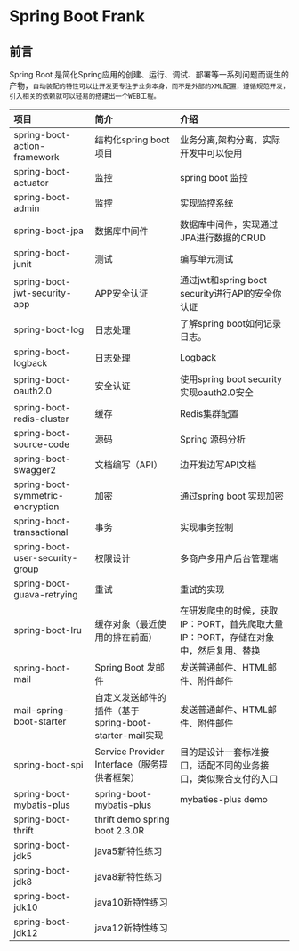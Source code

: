 # Spring Boot Frank #

## 前言 ##
Spring Boot 是简化Spring应用的创建、运行、调试、部署等一系列问题而诞生的产物，```自动装配的特性可以让开发更专注于业务本身，而不是外部的XML配置，遵循规范开发，引入相关的依赖就可以轻易的搭建出一个WEB工程。```

|项目|简介|介绍|
|:--|:--|:--|
|spring-boot-action-framework|结构化spring boot项目|业务分离,架构分离，实际开发中可以使用|
|spring-boot-actuator|监控|spring boot 监控|
|spring-boot-admin|监控| 实现监控系统 | |
|spring-boot-jpa|数据库中间件|数据库中间件，实现通过JPA进行数据的CRUD|
|spring-boot-junit|测试| 编写单元测试
|spring-boot-jwt-security-app|APP安全认证|通过jwt和spring boot security进行API的安全你认证|
|spring-boot-log|日志处理|了解spring boot如何记录日志。|
|spring-boot-logback|日志处理|Logback|
|spring-boot-oauth2.0|安全认证|使用spring boot security 实现oauth2.0安全|
|spring-boot-redis-cluster|缓存|Redis集群配置|
|spring-boot-source-code|源码|Spring 源码分析|
|spring-boot-swagger2|文档编写（API）|边开发边写API文档|
|spring-boot-symmetric-encryption|加密|通过spring boot 实现加密|
|spring-boot-transactional|事务| 实现事务控制 |
|spring-boot-user-security-group|权限设计| 多商户多用户后台管理端 |
|spring-boot-guava-retrying|重试| 重试的实现 |
|spring-boot-lru|缓存对象（最近使用的排在前面）|在研发爬虫的时候，获取IP：PORT，首先爬取大量IP：PORT，存储在对象中，然后复用、替换 |
|spring-boot-mail|Spring Boot 发邮件|发送普通邮件、HTML邮件、附件邮件 |
|mail-spring-boot-starter|自定义发送邮件的插件（基于spring-boot-starter-mail实现|发送普通邮件、HTML邮件、附件邮件 |
|spring-boot-spi|Service Provider Interface（服务提供者框架）|目的是设计一套标准接口，适配不同的业务接口，类似聚合支付的入口 |
|spring-boot-mybatis-plus|spring-boot-mybatis-plus| mybaties-plus demo |
|spring-boot-thrift| thrift demo spring boot 2.3.0R |
|spring-boot-jdk5| java5新特性练习 |
|spring-boot-jdk8| java8新特性练习 |
|spring-boot-jdk10| java10新特性练习 |
|spring-boot-jdk12| java12新特性练习 |